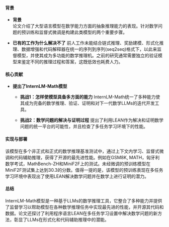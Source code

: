 #### 背景
- **背景**       
    论文介绍了大型语言模型在数学能力方面的抽象推理能力的表现。针对数学问题的预训练和监督式微调是构建此类模型的两个重要步骤。

- **已有的工作为什么解决不了**
    前人工作未能结合链式推理、奖励建模、形式化推理、数据增强和代码解释器在统一的序列到序列(seq2seq)格式下，以此来监督模型，并使其成为多功能的数学推理机。之前的研究通常需要独立的验证模型来鉴定不同的推理过程和答案，这既低效也耗费人力。

#### 核心贡献
- **提出了InternLM-Math模型**
    - **挑战1：怎样使模型具备多方面的能力**
        InternLM-Math统一了多种能力使其成为完备的数学推理、验证、证明和对下一代数学LLMs的迭代开发工具。

    - **挑战2：数学问题的解决与证明过程**
        提出了利用LEAN作为解决和证明数学问题的统一平台的可能性，并且检查了多任务学习环境下的性能。

#### 实现与部署
该模型在多个非正式和正式的数学推理基准测试中，通过上下文内学习、监督式微调和代码辅助推理，获得了开源的最先进性能。例如在GSM8K, MATH，匈牙利数学考试，MathBench-ZH和MiniF2F上的测试。未经微调的预训练模型在MiniF2F测试集上达到30.3的分数。值得一提的是，该模型的预训练表现在多任务学习环境中表现出了使用LEAN解决数学问题并在数学上进行证明的潜力。

#### 总结
InternLM-Math模型是一种基于LLMs的数学推理工具，它整合了多种能力并提供了监督学习以帮助模型在各种数学推理任务中实现最先进的性能，并开源其代码和数据。论文还探讨了利用程序语言LEAN在多任务学习设置中解决数学问题的新方法，彰显了LLMs在形式化和代码辅助推理中的潜能。